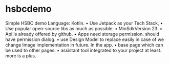 # hsbcdemo
Simple HSBC demo
Language: Kotlin.
• Use Jetpack as your Tech Stack, 
• Use popular open-source libs as much as possible.
• MinSdkVersion 23.
• Api is already offered by github.
• Apps need storage permission. should have permission dialog.
• use Design Model to replace easily in case of we change Image implementation in future. In the app. 
• base page which can be used to other pages. 
• assistant tool integrated to your project at least. more is a plus.
